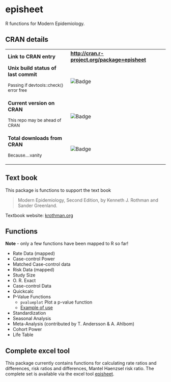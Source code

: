 # episheet

R functions for Modern Epidemiology.

## CRAN details

<table>
  <tr>
    <td><strong>Link to CRAN entry</strong></td>
    <td><a href="http://cran.r-project.org/package=episheet"><strong>http://cran.r-project.org/package=episheet</strong></a></td>
  </tr>
  <tr>
    <td><strong>Unix build status of last commit</strong><p><sup>Passing if devtools::check() error free</sup></p></td>
    <td><img src="https://travis-ci.org/epijim/episheet.svg?branch=master" alt="Badge"></td>
  </tr>
  <tr>
    <td><strong>Current version on CRAN</strong><p><sup>This repo may be ahead of CRAN</sup></td>
    <td><img src="http://www.r-pkg.org/badges/version/episheet" alt="Badge"></td>
  </tr>
  <tr>
    <td><strong>Total downloads from CRAN</strong><p><sup>Because....vanity</sup></p></td>
    <td><img src="http://cranlogs.r-pkg.org/badges/grand-total/episheet" alt="Badge"></td>
  </tr>
</table>

## Text book

This package is functions to support the text book

> Modern Epidemiology, Second Edition, by Kenneth J. Rothman and Sander Greenland.

Textbook website: [krothman.org](http://krothman.org/)

## Functions

**Note** - only a few functions have been mapped to R so far!

* Rate Data	(mapped)			
* Case-control Power				
* Matched Case-control data						
* Risk Data	(mapped)							
* Study Size				
* O. R. Exact						
* Case-control Data				
* Quickcalc				
* P-Value Functions
    + `pvalueplot` Plot a p-value function
    + [Example of use](https://cran.r-project.org/web/packages/episheet/vignettes/pvalueplot.html)
* Standardization				
* Seasonal Analysis				
* Meta-Analysis (contributed by T. Andersson & A. Ahlbom)						
* Cohort Power				
* Life Table										

## Complete excel tool

This package currently contains functions for calculating rate ratios and differences, risk ratios and differences, Mantel Haenzsel risk ratio. The complete set is available via the excel tool [episheet](http://krothman.org/Episheet.xls).
